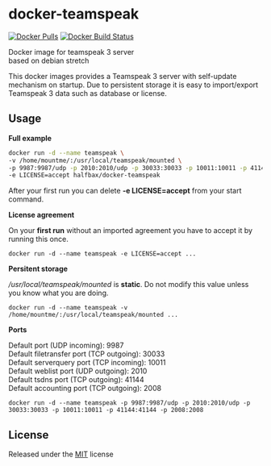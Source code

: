 # docker-teamspeak
[![Docker Pulls](https://img.shields.io/docker/pulls/halfbax/docker-teamspeak.svg?style=for-the-badge)](https://hub.docker.com/r/halfbax/docker-teamspeak/) [![Docker Build Status](https://img.shields.io/docker/build/halfbax/docker-teamspeak.svg?style=for-the-badge)](https://hub.docker.com/r/halfbax/docker-teamspeak/)  
  
Docker image for teamspeak 3 server  
based on debian stretch

This docker images provides a Teamspeak 3 server with self-update mechanism on startup. Due to persistent storage it is easy to import/export Teamspeak 3 data such as database or license.

## Usage

**Full example**

```sh
docker run -d --name teamspeak \
-v /home/mountme/:/usr/local/teamspeak/mounted \
-p 9987:9987/udp -p 2010:2010/udp -p 30033:30033 -p 10011:10011 -p 41144:41144 -p 2008:2008 \
-e LICENSE=accept halfbax/docker-teamspeak
```
After your first run you can delete **-e LICENSE=accept** from your start command.


**License agreement**

On your **first run** without an imported agreement you have to accept it by running this once.
```
docker run -d --name teamspeak -e LICENSE=accept ...
```


**Persitent storage** 

*/usr/local/teamspeak/mounted* is **static**. Do not modify this value unless you know what you are doing.
```
docker run -d --name teamspeak -v /home/mountme/:/usr/local/teamspeak/mounted ...
```


**Ports**

Default port (UDP incoming): 9987  
Default filetransfer port (TCP outgoing): 30033  
Default serverquery port (TCP incoming): 10011  
Default weblist port (UDP outgoing): 2010  
Default tsdns port (TCP outgoing): 41144  
Default accounting port (TCP outgoing): 2008  

```
docker run -d --name teamspeak -p 9987:9987/udp -p 2010:2010/udp -p 30033:30033 -p 10011:10011 -p 41144:41144 -p 2008:2008
```

## License

Released under the [MIT](LICENSE) license
